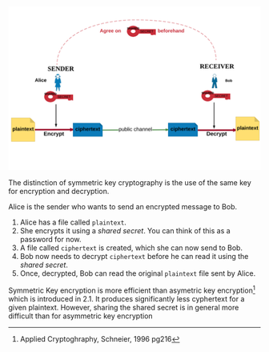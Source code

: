 ![](.guides/img/acpptcryptokey.png) 

The distinction of symmetric key cryptography is the use of the same key for encryption and decryption. 

Alice is the sender who wants to send an encrypted message to Bob.

1. Alice has a file called `plaintext`.
1. She encrypts it using a *shared secret*. You can think of this as a password for now.
1. A file called `ciphertext` is created, which she can now send to Bob.
1. Bob now needs to decrypt `ciphertext` before he can read it using the *shared secret*.
1. Once, decrypted, Bob can read the original `plaintext` file sent by Alice.

Symmetric Key encryption is more efficient than asymetric key encryption[^1] which is introduced in 2.1. It produces significantly less cyphertext for a given plaintext. However, sharing the shared secret is in general more difficult than for asymmetric key encryption

[^1]: Applied Cryptoghraphy, Schneier, 1996 pg216